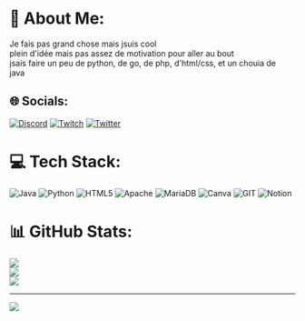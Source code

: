 # 💫 About Me:
Je fais pas grand chose mais jsuis cool<br>plein d'idée mais pas assez de motivation pour aller au bout<br>jsais faire un peu de python, de go, de php, d'html/css, et un chouia de <br>java


## 🌐 Socials:
[![Discord](https://img.shields.io/badge/Discord-%237289DA.svg?logo=discord&logoColor=white)](https://discord.gg/bavrooo) [![Twitch](https://img.shields.io/badge/Twitch-%239146FF.svg?logo=Twitch&logoColor=white)](https://twitch.tv/bavrooo) [![Twitter](https://img.shields.io/badge/Twitter-%231DA1F2.svg?logo=Twitter&logoColor=white)](https://twitter.com/bavrooo) 

# 💻 Tech Stack:
![Java](https://img.shields.io/badge/java-%23ED8B00.svg?style=for-the-badge&logo=java&logoColor=white) ![Python](https://img.shields.io/badge/python-3670A0?style=for-the-badge&logo=python&logoColor=ffdd54) ![HTML5](https://img.shields.io/badge/html5-%23E34F26.svg?style=for-the-badge&logo=html5&logoColor=white) ![Apache](https://img.shields.io/badge/apache-%23D42029.svg?style=for-the-badge&logo=apache&logoColor=white) ![MariaDB](https://img.shields.io/badge/MariaDB-003545?style=for-the-badge&logo=mariadb&logoColor=white) ![Canva](https://img.shields.io/badge/Canva-%2300C4CC.svg?style=for-the-badge&logo=Canva&logoColor=white) ![GIT](https://img.shields.io/badge/Git-fc6d26?style=for-the-badge&logo=git&logoColor=white) ![Notion](https://img.shields.io/badge/Notion-%23000000.svg?style=for-the-badge&logo=notion&logoColor=white)
# 📊 GitHub Stats:
![](https://github-readme-stats.vercel.app/api?username=mateoetlapologne&theme=dark&hide_border=false&include_all_commits=false&count_private=false)<br/>
![](https://github-readme-streak-stats.herokuapp.com/?user=mateoetlapologne&theme=dark&hide_border=false)<br/>
![](https://github-readme-stats.vercel.app/api/top-langs/?username=mateoetlapologne&theme=dark&hide_border=false&include_all_commits=false&count_private=false&layout=compact)

---
[![](https://visitcount.itsvg.in/api?id=mateoetlapologne&icon=0&color=0)](https://visitcount.itsvg.in)

<!-- Proudly created with GPRM ( https://gprm.itsvg.in ) -->
